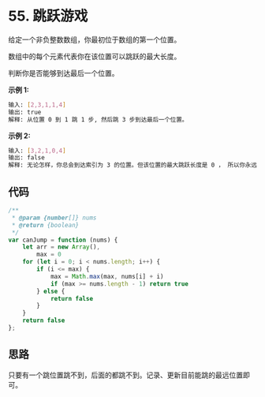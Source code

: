 # 55. 跳跃游戏

给定一个非负整数数组，你最初位于数组的第一个位置。

数组中的每个元素代表你在该位置可以跳跃的最大长度。

判断你是否能够到达最后一个位置。

**示例 1:**

```bash
输入: [2,3,1,1,4]
输出: true
解释: 从位置 0 到 1 跳 1 步, 然后跳 3 步到达最后一个位置。
```

**示例 2:**

```bash
输入: [3,2,1,0,4]
输出: false
解释: 无论怎样，你总会到达索引为 3 的位置。但该位置的最大跳跃长度是 0 ， 所以你永远不可能到达最后一个位置。
```

## 代码

```js
/**
 * @param {number[]} nums
 * @return {boolean}
 */
var canJump = function (nums) {
    let arr = new Array(),
        max = 0
    for (let i = 0; i < nums.length; i++) {
        if (i <= max) {
            max = Math.max(max, nums[i] + i)
            if (max >= nums.length - 1) return true
        } else {
            return false
        }
    }
    return false
};
```

## 思路

只要有一个跳位置跳不到，后面的都跳不到。记录、更新目前能跳的最远位置即可。

